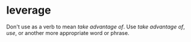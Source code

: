 # leverage

Don't use as a verb to mean *take advantage of*. Use *take advantage of*, *use*, or another more appropriate word or phrase.
